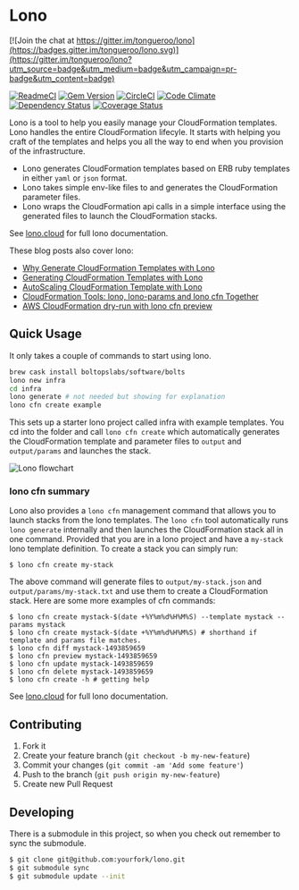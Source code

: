 # Lono

[![Join the chat at https://gitter.im/tongueroo/lono](https://badges.gitter.im/tongueroo/lono.svg)](https://gitter.im/tongueroo/lono?utm_source=badge&utm_medium=badge&utm_campaign=pr-badge&utm_content=badge)

[![ReadmeCI](http://www.readmeci.com/images/readmeci-badge.svg)](http://www.readmeci.com/tongueroo/lono)
[![Gem Version](https://badge.fury.io/rb/lono.png)](http://badge.fury.io/rb/lono)
[![CircleCI](https://circleci.com/gh/tongueroo/lono.svg?style=svg)](https://circleci.com/gh/tongueroo/lono)
[![Code Climate][3]][4]
[![Dependency Status](https://gemnasium.com/tongueroo/lono.png)](https://gemnasium.com/tongueroo/lono)
[![Coverage Status](https://coveralls.io/repos/tongueroo/lono/badge.png)](https://coveralls.io/r/tongueroo/lono)

[3]: https://codeclimate.com/repos/51d7f1407e00a4042c010ab4/badges/5273fe6cdb5a13e58554/gpa.png
[4]: https://codeclimate.com/repos/51d7f1407e00a4042c010ab4/feed

Lono is a tool to help you easily manage your CloudFormation templates. Lono handles the entire CloudFormation lifecyle. It starts with helping you craft of the templates and helps you all the way to end when you provision of the infrastructure.

* Lono generates CloudFormation templates based on ERB ruby templates in either `yaml` or `json` format.
* Lono takes simple env-like files to and generates the CloudFormation parameter files.
* Lono wraps the CloudFormation api calls in a simple interface using the generated files to launch the CloudFormation stacks.

See [lono.cloud](http://lono.cloud) for full lono documentation.

These blog posts also cover lono:

* [Why Generate CloudFormation Templates with Lono](https://medium.com/boltops/why-generate-cloudformation-templates-with-lono-65b8ea5eb87d)
* [Generating CloudFormation Templates with Lono](https://medium.com/boltops/generating-cloudformation-templates-with-lono-4709afa1299b)
* [AutoScaling CloudFormation Template with Lono](https://medium.com/boltops/autoscaling-cloudformation-template-with-lono-3dc520480c5f)
* [CloudFormation Tools: lono, lono-params and lono cfn Together](https://medium.com/boltops/cloudformation-tools-lono-lono-params-and-lono-cfn-play-together-620af51e616)
* [AWS CloudFormation dry-run with lono cfn preview](https://medium.com/boltops/aws-cloudformation-dry-run-with-lono-cfn-plan-2a1e0f80d13c)

## Quick Usage

It only takes a couple of commands to start using lono.

```sh
brew cask install boltopslabs/software/bolts
lono new infra
cd infra
lono generate # not needed but showing for explanation
lono cfn create example
```

This sets up a starter lono project called infra with example templates.  You cd into the folder and call `lono cfn create` which automatically generates the CloudFormation template and parameter files to `output` and `output/params` and launches the stack.

![Lono flowchart](http://tongueroo.com/images/github-readmes/lono-flowchart.png "Lono flowchart")

### lono cfn summary

Lono also provides a `lono cfn` management command that allows you to launch stacks from the lono templates.  The `lono cfn` tool automatically runs `lono generate` internally and then launches the CloudFormation stack all in one command.  Provided that you are in a lono project and have a `my-stack` lono template definition.  To create a stack you can simply run:

```
$ lono cfn create my-stack
```

The above command will generate files to `output/my-stack.json` and `output/params/my-stack.txt` and use them to create a CloudFormation stack.  Here are some more examples of cfn commands:

```
$ lono cfn create mystack-$(date +%Y%m%d%H%M%S) --template mystack --params mystack
$ lono cfn create mystack-$(date +%Y%m%d%H%M%S) # shorthand if template and params file matches.
$ lono cfn diff mystack-1493859659
$ lono cfn preview mystack-1493859659
$ lono cfn update mystack-1493859659
$ lono cfn delete mystack-1493859659
$ lono cfn create -h # getting help
```

See [lono.cloud](http://lono.cloud) for full lono documentation.

## Contributing

1. Fork it
2. Create your feature branch (`git checkout -b my-new-feature`)
3. Commit your changes (`git commit -am 'Add some feature'`)
4. Push to the branch (`git push origin my-new-feature`)
5. Create new Pull Request

## Developing

There is a submodule in this project, so when you check out remember to sync the submodule.

```bash
$ git clone git@github.com:yourfork/lono.git
$ git submodule sync
$ git submodule update --init
```
